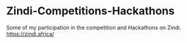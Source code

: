 # Zindi-Competitions-Hackathons
 Some of my participation in the competition and Hackathons on Zindi.  https://zindi.africa/
